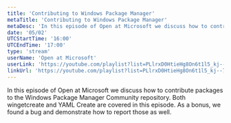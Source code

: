 ```yaml
---
title: 'Contributing to Windows Package Manager'
metaTitle: 'Contributing to Windows Package Manager'
metaDesc: 'In this episode of Open at Microsoft we discuss how to contribute packages to the Windows Package Manager Community repository. Both wingetcreate and YAML Create are covered in this episode. As a bonus, we found a bug and demonstrate how to report those as well.'
date: '05/02'
UTCStartTime: '16:00'
UTCEndTime: '17:00'
type: 'stream'
userName: 'Open at Microsoft'
userLink: 'https://youtube.com/playlist?list=PLlrxD0HtieHg8On6t1l5_kj--7PMmyfGi'
linkUrl: 'https://youtube.com/playlist?list=PLlrxD0HtieHg8On6t1l5_kj--7PMmyfGi'
---
```


In this episode of Open at Microsoft we discuss how to contribute packages to the Windows Package Manager Community repository. Both wingetcreate and YAML Create are covered in this episode. As a bonus, we found a bug and demonstrate how to report those as well.